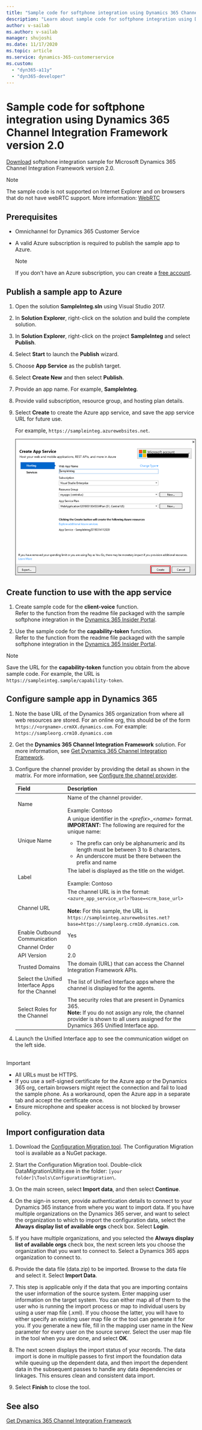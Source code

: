 ```yaml
---
title: "Sample code for softphone integration using Dynamics 365 Channel Integration Framework version 2.0 | Microsoft Docs"
description: "Learn about sample code for softphone integration using Dynamics 365 Channel Integration Framework version 2.0 with Dynamics 365 model-driven apps."
author: v-sailab
ms.author: v-sailab
manager: shujoshi
ms.date: 11/17/2020
ms.topic: article
ms.service: dynamics-365-customerservice
ms.custom: 
  - "dyn365-a11y"
  - "dyn365-developer"
---
```

# Sample code for softphone integration using Dynamics 365 Channel Integration Framework version 2.0

[Download](https://github.com/microsoft/Dynamics365-Apps-Samples/tree/master/customer-service/channel-integration-framework/TwilioSampleInteg_version2) softphone integration sample for Microsoft Dynamics 365 Channel Integration Framework version 2.0.

> [!NOTE]
> The sample code is not supported on Internet Explorer and on browsers that do not have webRTC support. More information: [WebRTC](https://webrtc.org/)

## Prerequisites

- Omnichannel for Dynamics 365 Customer Service
- A valid Azure subscription is required to publish the sample app to Azure.

  > [!Note]
  > If you don't have an Azure subscription, you can create a [free account](https://azure.microsoft.com/free/).

<a name="bkmk_PublishToAzure"></a>

## Publish a sample app to Azure

1. Open the solution **SampleInteg.sln** using Visual Studio 2017.
2. In **Solution Explorer**, right-click on the solution and build the complete solution.
3. In **Solution Explorer**, right-click on the project **SampleInteg**  and select **Publish**.
4. Select **Start** to launch the **Publish** wizard.
5. Choose **App Service** as the publish target.
6. Select **Create New** and then select **Publish**.
7. Provide an app name. For example, **SampleInteg**.
8. Provide valid subscription, resource group, and hosting plan details.
9. Select **Create** to create the Azure app service, and save the app service URL for future use.

   For example, `https://sampleinteg.azurewebsites.net`.

   ![Select Create to publish app on Azure](../media/publish-app-azure.PNG "Select Create to publish app on Azure")<br />

## Create function to use with the app service

1. Create sample code for the **client-voice** function.<br> Refer to the function from the readme file packaged with the sample softphone integration in the [Dynamics 365 Insider Portal](https://go.microsoft.com/fwlink/p/?linkid=2025867).

2. Use the sample code for the **capability-token** function.<br> Refer to the function from the readme file packaged with the sample softphone integration in the [Dynamics 365 Insider Portal](https://go.microsoft.com/fwlink/p/?linkid=2025867).

> [!Note]
> Save the URL for the **capability-token** function you obtain from the above sample code. For example, the URL is `https://sampleinteg.sample/capability-token`.

<a name="bkmk_Configure"></a>

## Configure sample app in Dynamics 365

1. Note the base URL of the Dynamics 365 organization from where all web resources are stored. For an online org, this should be of the form `https://<orgname>.crmXX.dynamics.com`. For example: `https://sampleorg.crm10.dynamics.com`

1. Get the **Dynamics 365 Channel Integration Framework** solution. For more information, see [Get Dynamics 365 Channel Integration Framework](get-channel-integration-framework.md).

2. Configure the channel provider by providing the detail as shown in the matrix. For more information, see [Configure the channel provider](configure-channel-provider-channel-integration-framework.md).

   | Field | Description |
   |-------|-------|
   |Name|Name of the channel provider.<br><br> Example: Contoso|
   |Unique Name|A unique identifier in the <*prefix*>_<*name*> format. <br>**IMPORTANT:** The following are required for the unique name:<ul><li> The prefix can only be alphanumeric and its length must be between 3 to 8 characters.</li><li>An underscore must be there between the prefix and name</li></ul>|
   |Label|The label is displayed as the title on the widget.<br><br> Example: Contoso|
   |Channel URL| The channel URL is in the format: `<azure_app_service_url>?base=<crm_base_url>`<br /><br />**Note:** For this sample, the URL is `https://sampleinteg.azurewebsites.net?base=https://sampleorg.crm10.dynamics.com`. |
   |Enable Outbound Communication| Yes |
   |Channel Order| 0 |
   |API Version| 2.0 |
   |Trusted Domains|The domain (URL) that can access the Channel Integration Framework APIs.|
   |Select the Unified Interface Apps for the Channel| The list of Unified Interface apps where the channel is displayed for the agents. |
   |Select Roles for the Channel|The security roles that are present in Dynamics 365.<br>**Note:** If you do not assign any role, the channel provider is shown to all users assigned for the Dynamics 365 Unified Interface app.|

3. Launch the Unified Interface app to see the communication widget on the left side.<br><br>

> [!Important]
> - All URLs must be HTTPS.
> - If you use a self-signed certificate for the Azure app or the Dynamics 365 org, certain browsers might reject the connection and fail to load the sample phone. As a workaround, open the Azure app in a separate tab and accept the certificate once.
> - Ensure microphone and speaker access is not blocked by browser policy.

## Import configuration data

1. Download the [Configuration Migration tool](/power-platform/admin/manage-configuration-data). The Configuration Migration tool is available as a NuGet package.

2. Start the Configuration Migration tool. Double-click DataMigrationUtility.exe in the folder: `[your folder]\Tools\ConfigurationMigration\`.

3. On the main screen, select **Import data**, and then select **Continue**.

4. On the sign-in screen, provide authentication details to connect to your Dynamics 365 instance from where you want to import data. If you have multiple organizations on the Dynamics 365 server, and want to select the organization to which to import the configuration data, select the **Always display list of available orgs** check box. Select **Login**.

5. If you have multiple organizations, and you selected the **Always display list of available orgs** check box, the next screen lets you choose the organization that you want to connect to. Select a Dynamics 365 apps organization to connect to.

6. Provide the data file (data.zip) to be imported. Browse to the data file and select it. Select **Import Data**.

7. This step is applicable only if the data that you are importing contains the user information of the source system. Enter mapping user information on the target system. You can either map all of them to the user who is running the import process or map to individual users by using a user map file (.xml). If you choose the latter, you will have to either specify an existing user map file or the tool can generate it for you. If you generate a new file, fill in the mapping user name in the New parameter for every user on the source server. Select the user map file in the tool when you are done, and select **OK**.

8. The next screen displays the import status of your records. The data import is done in multiple passes to first import the foundation data while queuing up the dependent data, and then import the dependent data in the subsequent passes to handle any data dependencies or linkages. This ensures clean and consistent data import.

9. Select **Finish** to close the tool.

## See also

[Get Dynamics 365 Channel Integration Framework](get-channel-integration-framework.md)
